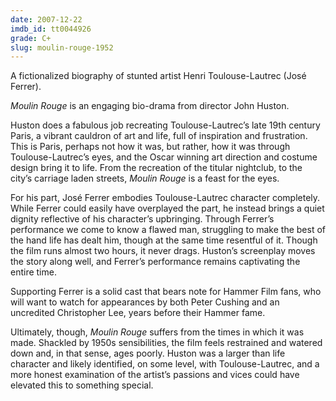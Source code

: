 ```yaml
---
date: 2007-12-22
imdb_id: tt0044926
grade: C+
slug: moulin-rouge-1952
---
```


A fictionalized biography of stunted artist Henri Toulouse-Lautrec (José Ferrer).

_Moulin Rouge_ is an engaging bio-drama from director John Huston.

Huston does a fabulous job recreating Toulouse-Lautrec’s late 19th century Paris, a vibrant cauldron of art and life, full of inspiration and frustration. This is Paris, perhaps not how it was, but rather, how it was through Toulouse-Lautrec’s eyes, and the Oscar winning art direction and costume design bring it to life. From the recreation of the titular nightclub, to the city’s carriage laden streets, _Moulin Rouge_ is a feast for the eyes.

For his part, José Ferrer embodies Toulouse-Lautrec character completely. While Ferrer could easily have overplayed the part, he instead brings a quiet dignity reflective of his character’s upbringing. Through Ferrer’s performance we come to know a flawed man, struggling to make the best of the hand life has dealt him, though at the same time resentful of it. Though the film runs almost two hours, it never drags. Huston’s screenplay moves the story along well, and Ferrer’s performance remains captivating the entire time.

Supporting Ferrer is a solid cast that bears note for Hammer Film fans, who will want to watch for appearances by both Peter Cushing and an uncredited Christopher Lee, years before their Hammer fame.

Ultimately, though, _Moulin Rouge_ suffers from the times in which it was made. Shackled by 1950s sensibilities, the film feels restrained and watered down and, in that sense, ages poorly. Huston was a larger than life character and likely identified, on some level, with Toulouse-Lautrec, and a more honest examination of the artist’s passions and vices could have elevated this to something special.
